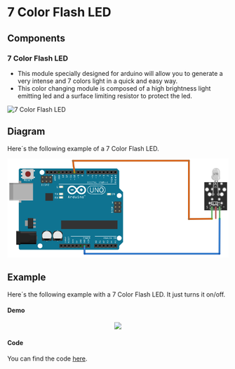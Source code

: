 # 7 Color Flash LED

## Components 
### 7 Color Flash LED

* This module specially designed for arduino will allow you to generate a very intense and 7 colors light in a quick and easy way.
* This color changing module is composed of a high brightness light emitting led and a surface limiting resistor to protect the led. 

<img title="7 Color Flash LED" src="https://eloctavobit.com/wp-content/uploads/2021/01/modulo-ky-034.jpg" width=200/>

## Diagram

Here´s the following example of a 7 Color Flash LED.

![7 Color Flash LED diagram](./img/7_Color_Flash_LED_diagram.png)

## Example

Here´s the following example with a 7 Color Flash LED. It just turns it on/off.

#### Demo
<p align="center"><img src="./img/7_Color_Flash_LED_demo.gif"/></p>

#### Code

You can find the code [here](./7_Color_Flash_LED.ino).
